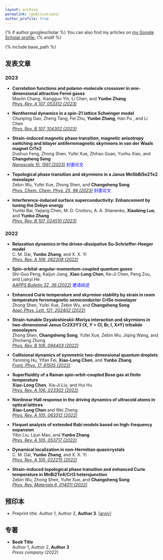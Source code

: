 ```yaml
---
layout: archive
permalink: /publications/
author_profile: true
---
```


{% if author.googlescholar %}
  You can also find my articles on <u><a href="{{author.googlescholar}}">my Google Scholar profile</a>.</u>
{% endif %}

{% include base_path %}


  
## 发表文章
### 2023

- **Correlation functions and polaron-molecule crossover in one-dimensional attractive Fermi gases**<br> 
  Maolin Chang, Xiangguo Yin, Li Chen, and **Yunbo Zhang**<br>
  [_Phys. Rev. A 107, 053312 (2023)_](https://doi.org/10.1103/PhysRevA.107.053312)
  
- **Nonthermal dynamics in a spin-21 lattice Schwinger model**<br> 
  Chunping Gao, Zheng Tang, Fei Zhu, **Yunbo Zhang**, Han Pu , and Li Chen<br>
  [_Phys. Rev. B 107, 104302 (2023)_](https://doi.org/10.1103/PhysRevB.107.104302)

- **Strain-induced magnetic phase transition, magnetic anisotropy switching and bilayer antiferromagnetic skyrmions in van der Waals magnet CrTe2**<br>
  Dushuo Feng, Zhong Shen, Yufei Xue, Zhihao Guan, Yunhu Xiao, and **Changsheng Song**<br>
  [_Nanoscale 15, 1561 (2023)_](https://doi.org/10.1039/D2NR04740C) <span style="color:blue">封面论文</span>
  
- **Topological phase transition and skyrmions in a Janus MnSbBiSe2Te2 monolayer**<br> 
  Zebin Wu, Yufei Xue, Zhong Shen, and **Changsheng Song**<br>
  [_Phys. Chem. Chem. Phys. 25, 96 (2023)_](https://doi.org/10.1039/D2CP03860A) <span style="color:blue">封面论文</span>
  
- **Interference-induced surface superconductivity: Enhancement by tuning the Debye energy**<br> 
  Yunfei Bai, Yajiang Chen, M. D. Croitoru, A. A. Shanenko, **Xiaobing Luo**, and **Yunbo Zhang**<br>
  [_Phys. Rev. B 107, 024510 (2023)_](https://doi.org/10.1103/PhysRevB.107.024510)
  
### 2022

- **Relaxation dynamics in the driven-dissipative Su-Schrieffer-Heeger model**<br> 
  C. M. Dai, **Yunbo Zhang**, and X. X. Yi<br>
  [_Phys. Rev. A 106, 062208 (2022)_](https://doi.org/10.1103/PhysRevA.106.062208) 
  
- **Spin-orbital-angular-momentum-coupled quantum gases**<br> 
  Shi-Guo Peng, Kaijun Jiang, **Xiao-Long Chen**, Ke-Ji Chen, Peng Zou, and  Lianyi He<br>
  [_AAPPS Bulletin 32, 36 (2022)_](https://doi.org/10.1007/s43673-022-00069-w) <span style="color:blue">邀请综述</span>
  
- **Enhanced Curie temperature and skyrmion stability by strain in room temperature ferromagnetic semiconductor CrISe monolayer**<br> 
  Zhong Shen, Yufei Xue, Zebin Wu, and **Changsheng Song**<br>
  [_Appl. Phys. Lett. 121, 202402 (2022)_](https://doi.org/10.1063/5.0117597)
  
- **Strain-tunable Dzyaloshinskii-Moriya interaction and skyrmions in two-dimensional Janus Cr2X3Y3 (X, Y = Cl, Br, I, X≠Y) trihalide monolayers**<br> 
  Zhong Shen, **Changsheng Song**, Yufei Xue, Zebin Wu, Jiqing Wang, and Zhicheng Zhong<br>
  [_Phys. Rev. B 106, 094403 (2022)_](https://doi.org/10.1103/PhysRevB.106.094403)
  
- **Collisional dynamics of symmetric two-dimensional quantum droplets**<br> 
  Yanming Hu, Yifan Fei, **Xiao-Long Chen**, and **Yunbo Zhang**<br>
  [_Front. Phys. 17, 61505 (2022)_](https://doi.org/10.1007/s11467-022-1192-z)
  
- **Superfluidity of a Raman spin-orbit-coupled Bose gas at finite temperature**<br> 
  **Xiao-Long Chen**, Xia-Ji Liu, and Hui Hu<br>
  [_Phys. Rev. A 106, 023302 (2022)_](https://doi.org/10.1103/PhysRevA.106.023302) 
  
- **Nonlinear Hall response in the driving dynamics of ultracold atoms in optical lattices**<br> 
  **Xiao-Long Chen** and Wei Zheng<br>
  [_Phys. Rev. A 105, 063312 (2022)_](https://doi.org/10.1103/PhysRevA.105.063312) 
  
- **Floquet analysis of extended Rabi models based on high-frequency expansion**<br> 
  Yibo Liu, Lijun Mao, and **Yunbo Zhang**<br>
  [_Phys. Rev. A 105, 053717 (2022)_](https://doi.org/10.1103/PhysRevA.105.053717) 
  
- **Dynamical localization in non-Hermitian quasicrystals**<br> 
  C. M. Dai, **Yunbo Zhang**, and X. X. Yi<br> 
  [_Phys. Rev. A 105, 022215 (2022)_](https://doi.org/10.1103/PhysRevA.105.022215)
  
- **Strain-induced topological phase transition and enhanced Curie temperature in MnBi2Te4/CrI3 heterojunction**<br> 
  Zebin Wu, Zhong Shen, Yufei Xue, and **Changsheng Song**<br>
  [_Phys. Rev. Materials 6, 014011 (2022)_](https://doi.org/10.1103/PhysRevMaterials.6.014011)
  

## 预印本

- Preprint title. Author 1, Author 2, **Author 3**. [[arxiv](https://arxiv.org)] 

## 专著

- **Book Title**<br> 
  Author 1, Author 2, **Author 3**<br>
  _Press company (2022)_
